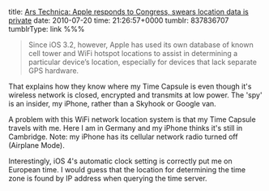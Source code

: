 title: [Ars Technica: Apple responds to Congress, swears location data is private](http://arstechnica.com/apple/news/2010/07/apple-responds-to-congress-swears-location-data-is-private.ars)
date: 2010-07-20
time: 21:26:57+0000
tumblr: 837836707
tumblrType: link
%%%

> Since iOS 3.2, however, Apple has used its own database of known cell tower and WiFi hotspot locations to assist in determining a particular device’s location, especially for devices that lack separate GPS hardware.

That explains how they know where my Time Capsule is even though it's wireless network is closed, encrypted and transmits at low power. The 'spy' is an insider, my iPhone, rather than a Skyhook or Google van. 

A problem with this WiFi network location system is that my Time Capsule travels with me. Here I am in Germany and my iPhone thinks it's still in Cambridge. Note: my iPhone has its cellular network radio turned off (Airplane Mode). 

Interestingly, iOS 4's automatic clock setting is correctly put me on European time. I would guess that the location for determining the time zone is found by IP address when querying the time server.
